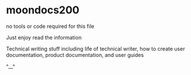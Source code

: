 # moondocs200

no tools or code required for this file

Just enjoy read the information

Technical writing stuff including life of technical writer, how to create user documentation, product documentation, and user guides

^__^
